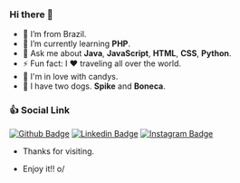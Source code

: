 ### Hi there 👋 


- :house_with_garden: I’m from Brazil.
- 🌱 I’m currently learning __PHP__.
- 💬 Ask me about __Java__, __JavaScript__, __HTML__, __CSS__, __Python__.
- ⚡ Fun fact: I :hearts: traveling all over the world.
- :doughnut: I'm in love with candys.
- :dog: I have two dogs. __Spike__ and __Boneca__. 


### :thumbsup: Social Link

[![Github Badge](https://img.shields.io/badge/-Github-000?style=flat-square&logo=Github&logoColor=white&link=https://github.com/beatrizmayorka)](https://github.com/beatrizmayorka)
[![Linkedin Badge](https://img.shields.io/badge/-LinkedIn-blue?style=flat-square&logo=Linkedin&logoColor=white&link=https://br.linkedin.com/in/beatriz-mayorka-de-aguiar-a40951198)](https://br.linkedin.com/in/beatriz-mayorka-de-aguiar-a40951198)
[![Instagram Badge](https://img.shields.io/badge/Instagram-E4405F?style=flat-square&logo=instagram&logoColor=white&link=https://www.instagram.com/bmayorka/?hl=pt-br)](https://www.instagram.com/bmayorka/?hl=pt-br)

- Thanks for visiting.

- Enjoy it!! o/
